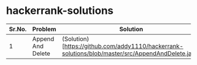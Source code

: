 # hackerrank-solutions

|Sr.No.|Problem|Solution|Tags|
|------|-------|------|------|
|1|Append And Delete| (Solution)[https://github.com/addy1110/hackerrank-solutions/blob/master/src/AppendAndDelete.java]||